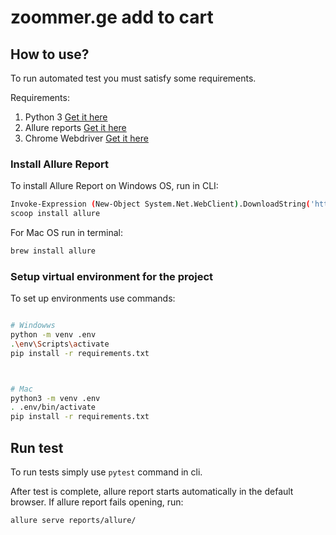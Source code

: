 # zoommer.ge add to cart

## How to use?

To run automated test you must satisfy some requirements.

Requirements:

1. Python 3 [Get it here](https://www.python.org/)
2. Allure reports [Get it here](https://docs.qameta.io/allure/#_get_started)
3. Chrome Webdriver [Get it here](https://chromedriver.chromium.org/downloads)

### Install Allure Report

To install Allure Report on Windows OS, run in CLI:

```bash
Invoke-Expression (New-Object System.Net.WebClient).DownloadString('https://get.scoop.sh')
scoop install allure
```

For Mac OS run in terminal:

```bash
brew install allure
```

### Setup virtual environment for the project

To set up environments use commands:

```bash

# Windowws
python -m venv .env
.\env\Scripts\activate
pip install -r requirements.txt



# Mac
python3 -m venv .env
. .env/bin/activate
pip install -r requirements.txt

```

## Run test

To run tests simply use `pytest` command in cli.

After test is complete, allure report starts automatically in the default browser.
If allure report fails opening, run:

```bash
allure serve reports/allure/
```

